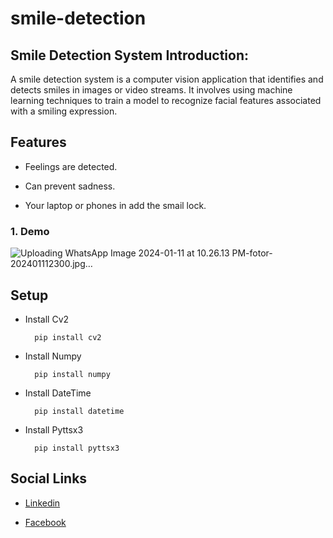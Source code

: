 # smile-detection

## Smile Detection System Introduction:
A smile detection system is a computer vision application that identifies and detects smiles in images or video streams. It involves using machine learning techniques to train a model to recognize facial features associated with a smiling expression.

## Features

- Feelings are detected.

- Can prevent sadness.

- Your laptop or phones in add the smail lock.

### 1. Demo

![Uploading WhatsApp Image 2024-01-11 at 10.26.13 PM-fotor-202401112300.jpg…]()


## Setup

- Install Cv2

  ```
    pip install cv2
  ```

- Install Numpy 

  ```
    pip install numpy
  ```
- Install DateTime

  ```
    pip install datetime
  ```
- Install Pyttsx3

  ```
    pip install pyttsx3
  ```
## Social Links

- [Linkedin](https://www.linkedin.com/in/nithushanmohan/)

- [Facebook](https://www.facebook.com/profile.php?id=100077725721945)
